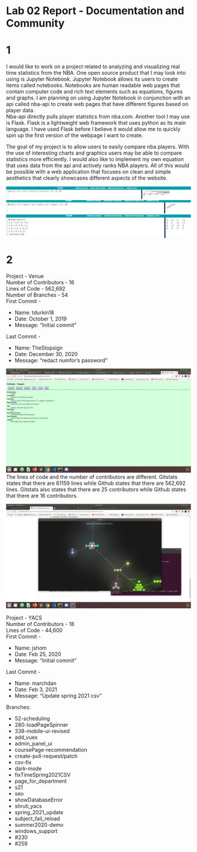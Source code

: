 # Lab 02 Report - Documentation and Community


# 1
I would like to work on a project related to analyzing and visualizing real time statistics from the NBA. One open source product that I may look into using is Jupyter Notebook.
Jupyter Notebook allows its users to create items called notebooks. Notebooks are human readable web pages that contain computer code and rich text elements such as equations, figures and graphs. I am planning on using Jupyter Notebook in conjunction with an api called nba-api to create web pages that have different figures based on player data.   
Nba-api directly pulls player statistics from nba.com. Another tool I may use is Flask. Flask is a lightweight web framework that uses python as its main language. I have used Flask before I believe it would allow me to quickly spin up the first version of the webpage I want to create.  
  
The goal of my project is to allow users to easily compare nba players. With the use of interesting charts and graphics users may be able to compare statistics more efficiently. I would also like to implement my own equation that uses data from the api and actively ranks NBA players. All of this would be possible with a web application that focuses on clean and simple aesthetics that clearly showcases different aspects of the website.


![latex1](latex1.JPG)  
![latex2](latex2.JPG)  
![hadamard](hadamard.JPG)  

# 2
Project - Venue  
Number of Contributors - 16  
Lines of Code - 562,692  
Number of Branches - 54  
First Commit -    
- Name: tdurkin18  
- Date: October 1, 2019  
- Message: “Initial commit”  

Last Commit - 
- Name: TheStopsign  
- Date: December 30, 2020  
- Message: “redact numfor’s password”  

![gitstats](gitstats.png)  
The lines of code and the number of contributors are different. Gitstats states that there are 61159 lines while Github states that there are 562,692 lines. Gitstats also states that there are 25 contributors while Github states that there are 16 contributors.  

![gource](gsource.png)  



Project - YACS  
Number of Contributors - 18    
Lines of Code - 44,600    
First Commit -    
- Name: jshom    
- Date: Feb 25, 2020  
- Message: “Initial commit”  

Last Commit - 
- Name: marchdan    
- Date: Feb 3, 2021  
- Message: “Update spring 2021 csv”    

Branches:
- 52-scheduling
- 280-loadPageSpinner
- 338-mobile-ui-revised
- add_vuex
- admin_panel_ui
- coursePage-recommendation
- create-pull-request/patch
- csv-fix
- dark-mode
- fixTimeSpring2021CSV
- page_for_department
- s21
- seo
- showDatabaseError
- shruti_yacs
- spring_2021_update
- subject_fail_reload
- summer2020-demo
- windows_support
- #230
- #259
